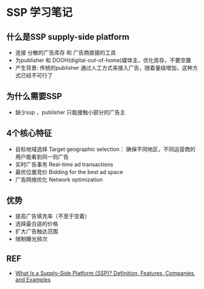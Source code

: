 # SSP 学习笔记

## 什么是SSP supply-side platform

* 连接 分散的广告库存 和 广告商直接的工具
* 为publisher 和 DOOH(digital-out-of-home)媒体主，优化库存，不要空置
* 产生背景: 传统的publisher 通过人工方式来接入广告，随着量级增加，这种方式已经不可行了

## 为什么需要SSP

* 缺少ssp ，publisher 只能接触小部分的广告主

## 4个核心特征

* 目标地域选择 Target geographic selection： 确保不同地区，不同运营商的用户能看到同一则广告
* 实时广告事务 Real-time ad transactions
* 最优位置竞价 Bidding for the best ad space
* 广告网络优化 Network optimization

## 优势

* 提高广告填充率（不至于空着）
* 选择最合适的价格
* 扩大广告触达范围
* 限制曝光频次

## REF

* [What Is a Supply-Side Platform (SSP)? Definition, Features, Companies, and Examples](https://marketing.toolbox.com/articles/what-is-a-supply-side-platform-ssp-definition-features-companies-and-examples)
